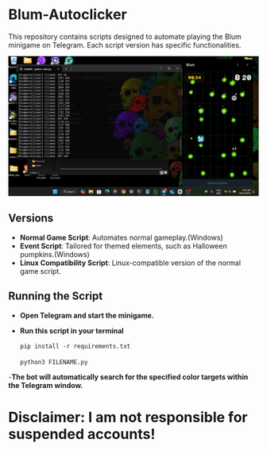 # Blum-Autoclicker
This repository contains scripts designed to automate playing the Blum minigame on Telegram. Each script version has specific functionalities.


![Target Example](Assets/image_2024-11-03_19-18-31.png)


## Versions
- **Normal Game Script**: Automates normal gameplay.(Windows)
- **Event Script**: Tailored for themed elements, such as Halloween pumpkins.(Windows)
- **Linux Compatibility Script**: Linux-compatible version of the normal game script.

## Running the Script
 - **Open Telegram and start the minigame.**
 - **Run this script in your terminal**
   
       pip install -r requirements.txt
   
       python3 FILENAME.py

       
  -**The bot will automatically search for the specified color targets within the Telegram window.**

# Disclaimer: I am not responsible for suspended accounts!

